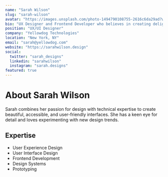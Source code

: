 ```yaml
---
name: "Sarah Wilson"
slug: "sarah-wilson"
avatar: "https://images.unsplash.com/photo-1494790108755-2616c6da29ad?w=200&h=200&fit=crop&crop=face"
bio: "UX Designer and Frontend Developer who believes in creating delightful user experiences through thoughtful design and clean code."
position: "UX/UI Designer"
company: "Yellowdog Technologies"
location: "New York, NY"
email: "sarah@yellowdog.com"
website: "https://sarahwilson.design"
social:
  twitter: "sarah_designs"
  linkedin: "sarahwilson"
  instagram: "sarah.designs"
featured: true
---
```


# About Sarah Wilson

Sarah combines her passion for design with technical expertise to create beautiful, accessible, and user-friendly interfaces. She has a keen eye for detail and loves experimenting with new design trends.

## Expertise

- User Experience Design
- User Interface Design
- Frontend Development
- Design Systems
- Prototyping
